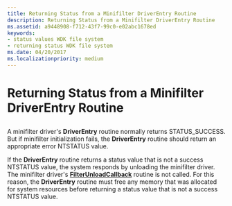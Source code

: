 ```yaml
---
title: Returning Status from a Minifilter DriverEntry Routine
description: Returning Status from a Minifilter DriverEntry Routine
ms.assetid: a9448908-f712-43f7-99c0-e02abc1678ed
keywords:
- status values WDK file system
- returning status WDK file system
ms.date: 04/20/2017
ms.localizationpriority: medium
---
```


# Returning Status from a Minifilter DriverEntry Routine


## <span id="ddk_returning_status_from_a_minifilter_driverentry_routine_if"></span><span id="DDK_RETURNING_STATUS_FROM_A_MINIFILTER_DRIVERENTRY_ROUTINE_IF"></span>


A minifilter driver's **DriverEntry** routine normally returns STATUS\_SUCCESS. But if minifilter initialization fails, the **DriverEntry** routine should return an appropriate error NTSTATUS value.

If the **DriverEntry** routine returns a status value that is not a success NTSTATUS value, the system responds by unloading the minifilter driver. The minifilter driver's [**FilterUnloadCallback**](https://docs.microsoft.com/windows-hardware/drivers/ddi/fltkernel/nc-fltkernel-pflt_filter_unload_callback) routine is not called. For this reason, the **DriverEntry** routine must free any memory that was allocated for system resources before returning a status value that is not a success NTSTATUS value.

 

 




